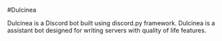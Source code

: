 #Dulcinea

Dulcinea is a Discord bot built using discord.py framework. Dulcinea is a assistant bot designed for writing servers with quality of life features.
